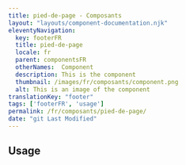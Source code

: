 ```yaml
---
title: pied-de-page - Composants
layout: "layouts/component-documentation.njk"
eleventyNavigation:
  key: footerFR
  title: pied-de-page
  locale: fr
  parent: componentsFR
  otherNames:  Component
  description: This is the component
  thumbnail: /images/fr/composants/component.png
  alt: This is an image of the component
translationKey: "footer"
tags: ['footerFR', 'usage']
permalink: /fr/composants/pied-de-page/
date: "git Last Modified"
---
```


## Usage